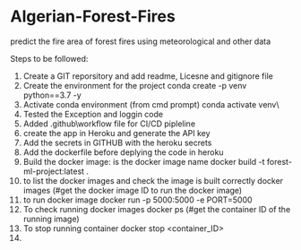 # Algerian-Forest-Fires
predict the fire area of forest fires using meteorological and other data

Steps to be followed:

1. Create a GIT reporsitory and add readme, Licesne and gitignore file
2. Create the environment for the project
    conda create -p venv python==3.7 -y 
3. Activate conda environment (from cmd prompt)
    conda activate venv\
4. Tested the Exception and loggin code
5. Added .github\workflow file for CI/CD pipleline
6. create the app in Heroku and generate the API key
7. Add the secrets in GITHUB with the heroku secrets
8. Add the dockerfile before deplying the code in heroku
9. Build the docker image: <forest-ml-project> is the docker image name
    docker build -t forest-ml-project:latest .
10. to list the docker images and check the image is built correctly
    docker images (#get the docker image ID to run the docker image)
11. to run docker image
    docker run -p 5000:5000 -e PORT=5000 <docker imageID>
12. To check running docker images
    docker ps (#get the container ID of the running image)
13. To stop running container
    docker stop <container_ID>    
14. 